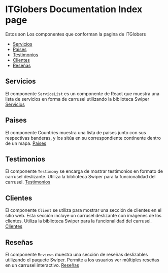 # ITGlobers Documentation Index page

Estos son Los componentes que conforman la pagina de ITGlobers
* [Servicios](https://itglober-doc.vercel.app/page-serviceList 'Servicios')
* [Paises](https://itglober-doc.vercel.app/page-serviceList 'Paises')
* [Testimonios](https://itglober-doc.vercel.app/page-clients 'Testimonios')
* [Clientes](https://itglober-doc.vercel.app/page-clients 'Clientes')
* [Reseñas](https://itglober-doc.vercel.app/page-clients 'Reseñas')

## Servicios

El componente `ServiceList` es un componente de React que muestra una lista de servicios en forma de carrusel utilizando la biblioteca Swiper
[Servicios](https://itglober-doc.vercel.app/page-serviceList 'Servicios')

## Paises

El componente Countries muestra una lista de países junto con sus respectivas banderas, y los sitúa en su correspondiente continente dentro de un mapa.
[Paises](https://itglober-doc.vercel.app/page-serviceList 'Paises')


## Testimonios

El componente `Testimony` se encarga de mostrar testimonios en formato de carrusel deslizante. Utiliza la biblioteca Swiper para la funcionalidad del carrusel.
[Testimonios](https://itglober-doc.vercel.app/page-clients 'Testimonios')

## Clientes

El componente `Client` se utiliza para mostrar una sección de clientes en el sitio web. Esta sección incluye un carrusel deslizante con imágenes de los clientes. Utiliza la biblioteca Swiper para la funcionalidad del carrusel.
[Clientes](https://itglober-doc.vercel.app/page-clients 'Clientes')

## Reseñas

El componente `Reviews` muestra una sección de reseñas deslizables utilizando el paquete Swiper. Permite a los usuarios ver múltiples reseñas en un carrusel interactivo.
[Reseñas](https://itglober-doc.vercel.app/page-clients 'Reseñas')

